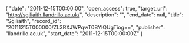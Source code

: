 {
  "date": "2011-12-15T00:00:00", 
  "open_access": true, 
  "target_url": "http://sgiliaith.llandrillo.ac.uk/", 
  "description": "", 
  "end_date": null, 
  "title": "Sgiliaith", 
  "record_id": "20111215T000000/ZL3RXJWPqwT0BYIQUgTiog==", 
  "publisher": "llandrillo.ac.uk", 
  "start_date": "2011-12-15T00:00:00Z"
}

